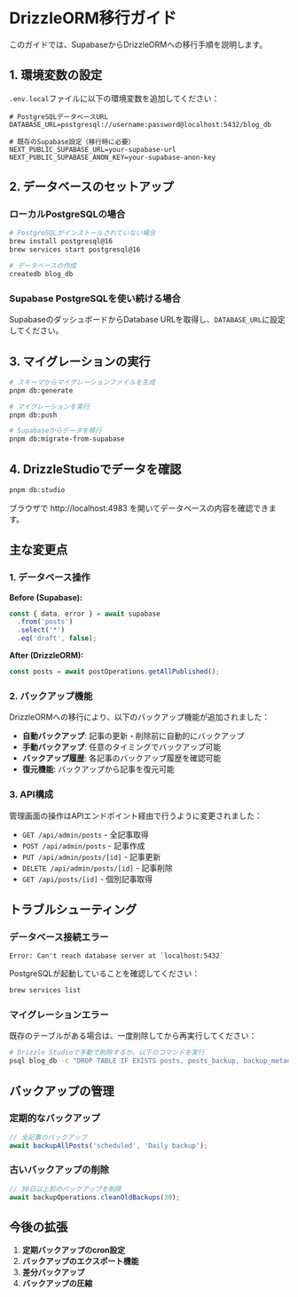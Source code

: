 # DrizzleORM移行ガイド

このガイドでは、SupabaseからDrizzleORMへの移行手順を説明します。

## 1. 環境変数の設定

`.env.local`ファイルに以下の環境変数を追加してください：

```env
# PostgreSQLデータベースURL
DATABASE_URL=postgresql://username:password@localhost:5432/blog_db

# 既存のSupabase設定（移行時に必要）
NEXT_PUBLIC_SUPABASE_URL=your-supabase-url
NEXT_PUBLIC_SUPABASE_ANON_KEY=your-supabase-anon-key
```

## 2. データベースのセットアップ

### ローカルPostgreSQLの場合

```bash
# PostgreSQLがインストールされていない場合
brew install postgresql@16
brew services start postgresql@16

# データベースの作成
createdb blog_db
```

### Supabase PostgreSQLを使い続ける場合

SupabaseのダッシュボードからDatabase URLを取得し、`DATABASE_URL`に設定してください。

## 3. マイグレーションの実行

```bash
# スキーマからマイグレーションファイルを生成
pnpm db:generate

# マイグレーションを実行
pnpm db:push

# Supabaseからデータを移行
pnpm db:migrate-from-supabase
```

## 4. DrizzleStudioでデータを確認

```bash
pnpm db:studio
```

ブラウザで http://localhost:4983 を開いてデータベースの内容を確認できます。

## 主な変更点

### 1. データベース操作

**Before (Supabase):**
```typescript
const { data, error } = await supabase
  .from('posts')
  .select('*')
  .eq('draft', false);
```

**After (DrizzleORM):**
```typescript
const posts = await postOperations.getAllPublished();
```

### 2. バックアップ機能

DrizzleORMへの移行により、以下のバックアップ機能が追加されました：

- **自動バックアップ**: 記事の更新・削除前に自動的にバックアップ
- **手動バックアップ**: 任意のタイミングでバックアップ可能
- **バックアップ履歴**: 各記事のバックアップ履歴を確認可能
- **復元機能**: バックアップから記事を復元可能

### 3. API構成

管理画面の操作はAPIエンドポイント経由で行うように変更されました：

- `GET /api/admin/posts` - 全記事取得
- `POST /api/admin/posts` - 記事作成
- `PUT /api/admin/posts/[id]` - 記事更新
- `DELETE /api/admin/posts/[id]` - 記事削除
- `GET /api/posts/[id]` - 個別記事取得

## トラブルシューティング

### データベース接続エラー

```
Error: Can't reach database server at `localhost:5432`
```

PostgreSQLが起動していることを確認してください：
```bash
brew services list
```

### マイグレーションエラー

既存のテーブルがある場合は、一度削除してから再実行してください：
```bash
# Drizzle Studioで手動で削除するか、以下のコマンドを実行
psql blog_db -c "DROP TABLE IF EXISTS posts, posts_backup, backup_metadata CASCADE;"
```

## バックアップの管理

### 定期的なバックアップ

```typescript
// 全記事のバックアップ
await backupAllPosts('scheduled', 'Daily backup');
```

### 古いバックアップの削除

```typescript
// 30日以上前のバックアップを削除
await backupOperations.cleanOldBackups(30);
```

## 今後の拡張

1. **定期バックアップのcron設定**
2. **バックアップのエクスポート機能**
3. **差分バックアップ**
4. **バックアップの圧縮**